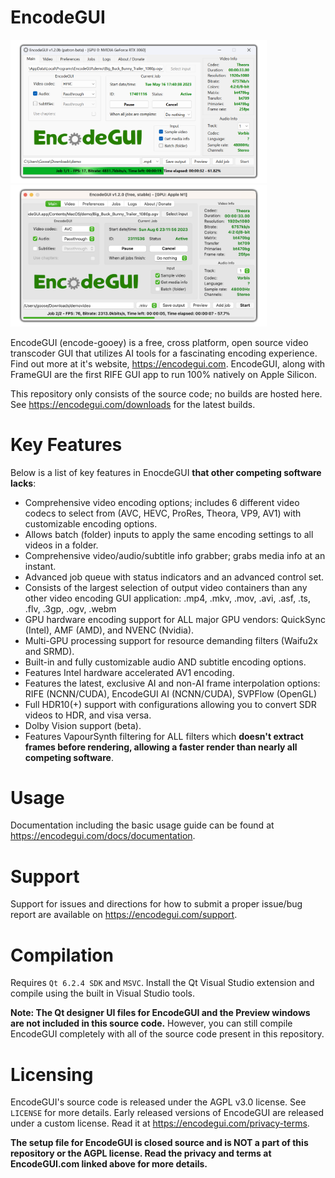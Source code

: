 # EncodeGUI
<img src="https://github.com/DaGooseYT/EncodeGUI/blob/main/gui.png" width="410"/><img src="https://github.com/DaGooseYT/EncodeGUI/blob/main/egui_mos.png" width="410"/>

EncodeGUI (encode-gooey) is a free, cross platform, open source video transcoder GUI that utilizes AI tools for a fascinating encoding experience. Find out more at it's website, https://encodegui.com.
EncodeGUI, along with FrameGUI are the first RIFE GUI app to run 100% natively on Apple Silicon.

This repository only consists of the source code; no builds are hosted here. See https://encodegui.com/downloads for the latest builds.

# Key Features
Below is a list of key features in EnocdeGUI **that other competing software lacks**:
- Comprehensive video encoding options; includes 6 different video codecs to select from (AVC, HEVC, ProRes, Theora, VP9, AV1) with customizable encoding options.
- Allows batch (folder) inputs to apply the same encoding settings to all videos in a folder.
- Comprehensive video/audio/subtitle info grabber; grabs media info at an instant.
- Advanced job queue with status indicators and an advanced control set.
- Consists of the largest selection of output video containers than any other video encoding GUI application: .mp4, .mkv, .mov, .avi, .asf, .ts, .flv, .3gp, .ogv, .webm
- GPU hardware encoding support for ALL major GPU vendors: QuickSync (Intel), AMF (AMD), and NVENC (Nvidia).
- Multi-GPU processing support for resource demanding filters (Waifu2x and SRMD).
- Built-in and fully customizable audio AND subtitle encoding options.
- Features Intel hardware accelerated AV1 encoding. 
- Features the latest, exclusive AI and non-AI frame interpolation options: RIFE (NCNN/CUDA), EncodeGUI AI (NCNN/CUDA), SVPFlow (OpenGL)
- Full HDR10(+) support with configurations allowing you to convert SDR videos to HDR, and visa versa.
- Dolby Vision support (beta).
- Features VapourSynth filtering for ALL filters which **doesn't extract frames before rendering, allowing a faster render than nearly all competing software**.

# Usage
Documentation including the basic usage guide can be found at https://encodegui.com/docs/documentation.

# Support
Support for issues and directions for how to submit a proper issue/bug report are available on https://encodegui.com/support.

# Compilation
Requires `Qt 6.2.4 SDK` and `MSVC`.
Install the Qt Visual Studio extension and compile using the built in Visual Studio tools.

**Note: The Qt designer UI files for EncodeGUI and the Preview windows are not included in this source code.** However, you can still compile EncodeGUI completely with all of the source code present in this repository.

# Licensing
EncodeGUI's source code is released under the AGPL v3.0 license. See `LICENSE` for more details. Early released versions of EncodeGUI are released under a custom license. Read it at https://encodegui.com/privacy-terms.

**The setup file for EncodeGUI is closed source and is NOT a part of this repository or the AGPL license. Read the privacy and terms at EncodeGUI.com linked above for more details.**
